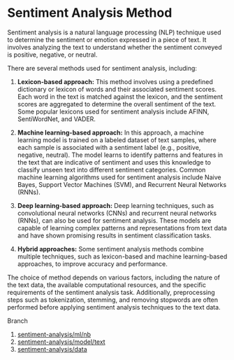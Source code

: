 # Sentiment Analysis Method

Sentiment analysis is a natural language processing (NLP) technique used to determine the sentiment or emotion expressed in a piece of text. It involves analyzing the text to understand whether the sentiment conveyed is positive, negative, or neutral.

There are several methods used for sentiment analysis, including:

1. **Lexicon-based approach:** This method involves using a predefined dictionary or lexicon of words and their associated sentiment scores. Each word in the text is matched against the lexicon, and the sentiment scores are aggregated to determine the overall sentiment of the text. Some popular lexicons used for sentiment analysis include AFINN, SentiWordNet, and VADER.

2. **Machine learning-based approach:** In this approach, a machine learning model is trained on a labeled dataset of text samples, where each sample is associated with a sentiment label (e.g., positive, negative, neutral). The model learns to identify patterns and features in the text that are indicative of sentiment and uses this knowledge to classify unseen text into different sentiment categories. Common machine learning algorithms used for sentiment analysis include Naive Bayes, Support Vector Machines (SVM), and Recurrent Neural Networks (RNNs).

3. **Deep learning-based approach:** Deep learning techniques, such as convolutional neural networks (CNNs) and recurrent neural networks (RNNs), can also be used for sentiment analysis. These models are capable of learning complex patterns and representations from text data and have shown promising results in sentiment classification tasks.

4. **Hybrid approaches:** Some sentiment analysis methods combine multiple techniques, such as lexicon-based and machine learning-based approaches, to improve accuracy and performance.

The choice of method depends on various factors, including the nature of the text data, the available computational resources, and the specific requirements of the sentiment analysis task. Additionally, preprocessing steps such as tokenization, stemming, and removing stopwords are often performed before applying sentiment analysis techniques to the text data.

Branch
1. [sentiment-analysis/ml/nb](https://github.com/Ryonti/sentiment-analysis/tree/sentiment-analysis/ml/nb)
2. [sentiment-analysis/model/text](https://github.com/Ryonti/sentiment-analysis/tree/sentiment-analysis/model/text)
3. [sentiment-analysis/data](https://github.com/Ryonti/sentiment-analysis/tree/sentiment-analysis/data)
